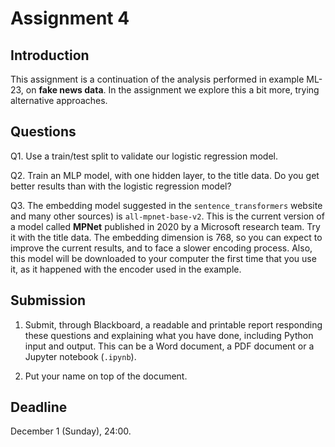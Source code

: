 # Assignment 4

## Introduction

This assignment is a continuation of the analysis performed in example ML-23, on **fake news data**. In the assignment we explore this a bit more, trying alternative approaches. 

## Questions

Q1. Use a train/test split to validate our logistic regression model. 

Q2. Train an MLP model, with one hidden layer, to the title data. Do you get better results than with the logistic regression model?

Q3. The embedding model suggested in the `sentence_transformers` website and many other sources) is `all-mpnet-base-v2`. This is the current version of a model called **MPNet** published in 2020 by a Microsoft research team. Try it with the title data. The embedding dimension is 768, so you can expect to improve the current results, and to face a slower encoding process. Also, this model will be downloaded to your computer the first time that you use it, as it happened with the encoder used in the example.

## Submission

1. Submit, through Blackboard, a readable and printable report responding these questions and explaining what you have done, including Python input and output. This can be a Word document, a PDF document or a Jupyter notebook (`.ipynb`).

2. Put your name on top of the document.

## Deadline

December 1 (Sunday), 24:00.
